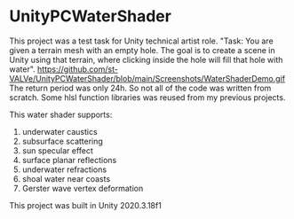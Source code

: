 # UnityPCWaterShader
This project was a test task for Unity technical artist role.
"Task: You are given a terrain mesh with an empty hole. The goal is to create a scene in Unity using that terrain, where clicking inside the hole will fill that hole with water".
https://github.com/st-VALVe/UnityPCWaterShader/blob/main/Screenshots/WaterShaderDemo.gif
The return period was only 24h.
So not all of the code was written from scratch. Some hlsl function libraries was reused from my previous projects.

This water shader supports:
1. underwater caustics
2. subsurface scattering
3. sun specular effect
4. surface planar reflections
5. underwater refractions
6. shoal water near coasts
7. Gerster wave vertex deformation

This project was built in Unity 2020.3.18f1
